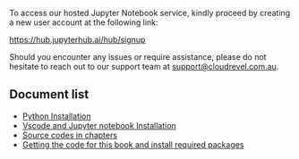 To access our hosted Jupyter Notebook service, kindly proceed by creating a new user account at the following link:

https://hub.jupyterhub.ai/hub/signup

Should you encounter any issues or require assistance, please do not hesitate to reach out to our support team at support@cloudrevel.com.au.


## Document list

- [Python Installation](python_installation.md)
- [Vscode and Jupyter notebook Installation](vscode_installation.md)
- [Source codes in chapters](https://github.com/jacobcui/practicalpython)
- [Getting the code for this book and install required packages](code_for_the_book.md)
